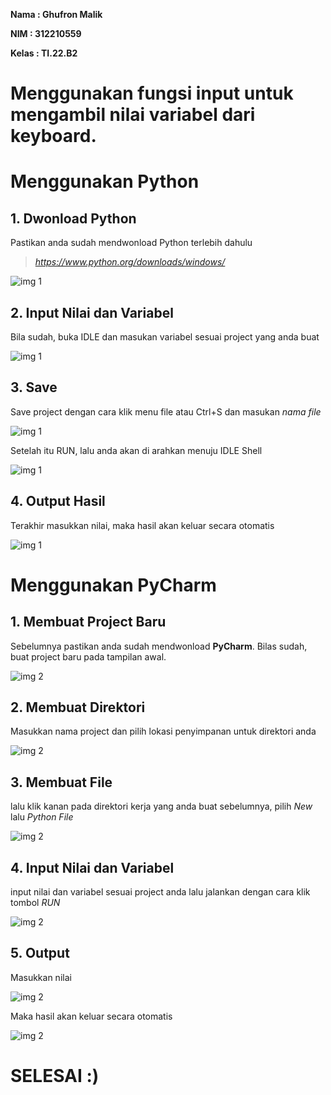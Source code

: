 **Nama    :   Ghufron Malik**

**NIM     :   312210559**

**Kelas   :   TI.22.B2**



# Menggunakan fungsi input untuk mengambil nilai variabel dari keyboard.



# Menggunakan Python

## 1. Dwonload Python

Pastikan anda sudah mendwonload Python terlebih dahulu

> *https://www.python.org/downloads/windows/* 

![img 1](image/img1.png)


## 2. Input Nilai dan Variabel

Bila sudah, buka IDLE dan masukan variabel sesuai project yang anda buat

![img 1](image/333.png)


## 3. Save

Save project dengan cara klik menu file atau Ctrl+S dan masukan *nama file* 

![img 1](image/222.png)

Setelah itu RUN, lalu anda akan di arahkan menuju IDLE Shell

![img 1]()


## 4. Output Hasil

Terakhir masukkan nilai, maka hasil akan keluar secara otomatis

![img 1](image/555.png)



# Menggunakan PyCharm

## 1. Membuat Project Baru

Sebelumnya pastikan anda sudah mendwonload **PyCharm**. Bilas sudah, buat project baru pada tampilan awal.

![img 2](image/1111.png)


## 2. Membuat Direktori

Masukkan nama project dan pilih lokasi penyimpanan untuk direktori anda

![img 2](image/2222.png)


## 3. Membuat File

lalu klik kanan pada direktori kerja yang anda buat sebelumnya, pilih *New* lalu *Python File*

![img 2](image/5555.)


## 4. Input Nilai dan Variabel

input nilai dan variabel sesuai project anda lalu jalankan dengan cara klik tombol *RUN*

![img 2](image/6666.png)


## 5. Output

Masukkan nilai

![img 2](image/7776.png)

Maka hasil akan keluar secara otomatis

![img 2](image/7777.png)


# SELESAI :)